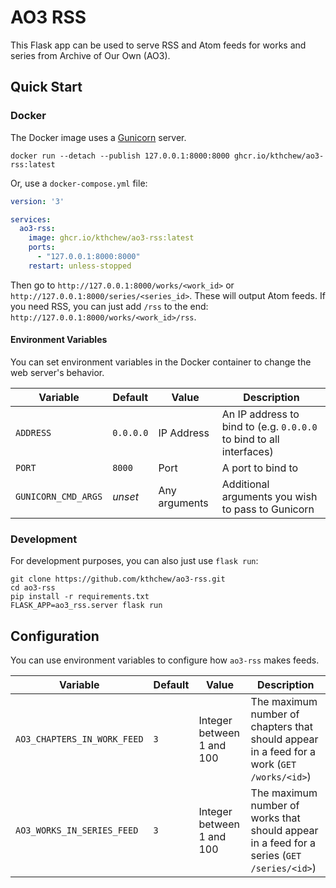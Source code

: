# AO3 RSS

This Flask app can be used to serve RSS and Atom feeds for works and series from Archive of Our Own (AO3).

## Quick Start

### Docker

The Docker image uses a [Gunicorn](https://gunicorn.org/) server.

```shell
docker run --detach --publish 127.0.0.1:8000:8000 ghcr.io/kthchew/ao3-rss:latest
```

Or, use a `docker-compose.yml` file:

```yaml
version: '3'

services:
  ao3-rss:
    image: ghcr.io/kthchew/ao3-rss:latest
    ports:
      - "127.0.0.1:8000:8000"
    restart: unless-stopped
```

Then go to `http://127.0.0.1:8000/works/<work_id>` or `http://127.0.0.1:8000/series/<series_id>`. These will output Atom feeds. If you need RSS, you can just add `/rss` to the end: `http://127.0.0.1:8000/works/<work_id>/rss`.

#### Environment Variables

You can set environment variables in the Docker container to change the web server's behavior.

| Variable            | Default   | Value         | Description                                                         |
| ------------------- | --------- | ------------- | ------------------------------------------------------------------- |
| `ADDRESS`           | `0.0.0.0` | IP Address    | An IP address to bind to (e.g. `0.0.0.0` to bind to all interfaces) |
| `PORT`              | `8000`    | Port          | A port to bind to                                                   |
| `GUNICORN_CMD_ARGS` | *unset*   | Any arguments | Additional arguments you wish to pass to Gunicorn                   |

### Development

For development purposes, you can also just use `flask run`:

```shell
git clone https://github.com/kthchew/ao3-rss.git
cd ao3-rss
pip install -r requirements.txt
FLASK_APP=ao3_rss.server flask run
```

## Configuration

You can use environment variables to configure how `ao3-rss` makes feeds.

| Variable                    | Default | Value                     | Description                                                                                |
| --------------------------- | ------- | ------------------------- | ------------------------------------------------------------------------------------------ |
| `AO3_CHAPTERS_IN_WORK_FEED` | `3`     | Integer between 1 and 100 | The maximum number of chapters that should appear in a feed for a work (`GET /works/<id>`) |
| `AO3_WORKS_IN_SERIES_FEED`  | `3`     | Integer between 1 and 100 | The maximum number of works that should appear in a feed for a series (`GET /series/<id>`) |

